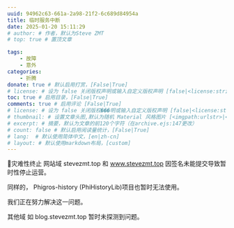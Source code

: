 ```yaml
---
uuid: 94962c63-661a-2a98-21f2-6c689d84954a
title: 临时服务中断
date: 2025-01-20 15:11:29
# author: # 作者，默认为Steve ZMT
# top: true # 置顶文章

tags:
    - 故障
    - 意外
categories:
    - 折腾
donate: true # 默认启用打赏，[False|True]
# license: # 设为 false 关闭版权声明或输入自定义版权声明 [false|<license:string>]
toc: true # 启用目录，[False|True]
comments: true # 启用评论 [False|True]
# license: # 设为 false 关闭版权���明或输入自定义版权声明 [false|<license:string>]
# thumbnail: # 设置文章头图,默认为随机 Material 风格图片 [<imgpath:urlstr>|<none>]
# excerpt: # 摘要，默认为文章的前120个字符（在archive.ejs:147更改）
# count: false # 默认启用阅读量统计，[False|True]
# lang:  # 默认使用简体中文，[en|zh-cn]
# layout: # 默认使用markdown布局，[custom]
---
```


🛑灾难性终止
网站域 stevezmt.top 和 www.stevezmt.top 因签名未能提交导致暂时性停止运营。

同样的， Phigros-history (PhiHistoryLib)项目也暂时无法使用。

我们正在努力解决这一问题。

其他域 如 blog.stevezmt.top 暂时未探测到问题。